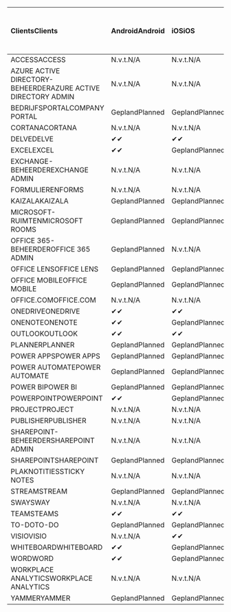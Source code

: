 <!-- This file is generated automatically. Changes made to this file will be overwritten.-->
|<span data-ttu-id="6a526-101">Clients</span><span class="sxs-lookup"><span data-stu-id="6a526-101">Clients</span></span>|<span data-ttu-id="6a526-102">Android</span><span class="sxs-lookup"><span data-stu-id="6a526-102">Android</span></span>|<span data-ttu-id="6a526-103">iOS</span><span class="sxs-lookup"><span data-stu-id="6a526-103">iOS</span></span>|<span data-ttu-id="6a526-104">Mac</span><span class="sxs-lookup"><span data-stu-id="6a526-104">Mac</span></span>|<span data-ttu-id="6a526-105">Windows 10</span><span class="sxs-lookup"><span data-stu-id="6a526-105">Windows 10</span></span><br><span data-ttu-id="6a526-106">Bureaublad</span><span class="sxs-lookup"><span data-stu-id="6a526-106">Desktop</span></span>|<span data-ttu-id="6a526-107">Windows 10</span><span class="sxs-lookup"><span data-stu-id="6a526-107">Windows 10</span></span><br><span data-ttu-id="6a526-108">Moderne apps</span><span class="sxs-lookup"><span data-stu-id="6a526-108">Modern Apps</span></span>|
|:-|:-|:-|:-|:-|:-|
|<span data-ttu-id="6a526-109">ACCESS</span><span class="sxs-lookup"><span data-stu-id="6a526-109">ACCESS</span></span>|<span data-ttu-id="6a526-110">N.v.t.</span><span class="sxs-lookup"><span data-stu-id="6a526-110">N/A</span></span>|<span data-ttu-id="6a526-111">N.v.t.</span><span class="sxs-lookup"><span data-stu-id="6a526-111">N/A</span></span>|<span data-ttu-id="6a526-112">N.v.t.</span><span class="sxs-lookup"><span data-stu-id="6a526-112">N/A</span></span>|<span data-ttu-id="6a526-113">Gepland</span><span class="sxs-lookup"><span data-stu-id="6a526-113">Planned</span></span>|<span data-ttu-id="6a526-114">N.v.t.</span><span class="sxs-lookup"><span data-stu-id="6a526-114">N/A</span></span>|
|<span data-ttu-id="6a526-115">AZURE ACTIVE DIRECTORY-BEHEERDER</span><span class="sxs-lookup"><span data-stu-id="6a526-115">AZURE ACTIVE DIRECTORY ADMIN</span></span>|<span data-ttu-id="6a526-116">N.v.t.</span><span class="sxs-lookup"><span data-stu-id="6a526-116">N/A</span></span>|<span data-ttu-id="6a526-117">N.v.t.</span><span class="sxs-lookup"><span data-stu-id="6a526-117">N/A</span></span>|<span data-ttu-id="6a526-118">N.v.t.</span><span class="sxs-lookup"><span data-stu-id="6a526-118">N/A</span></span>|<span data-ttu-id="6a526-119">Gepland</span><span class="sxs-lookup"><span data-stu-id="6a526-119">Planned</span></span>|<span data-ttu-id="6a526-120">N.v.t.</span><span class="sxs-lookup"><span data-stu-id="6a526-120">N/A</span></span>|
|<span data-ttu-id="6a526-121">BEDRIJFSPORTAL</span><span class="sxs-lookup"><span data-stu-id="6a526-121">COMPANY PORTAL</span></span>|<span data-ttu-id="6a526-122">Gepland</span><span class="sxs-lookup"><span data-stu-id="6a526-122">Planned</span></span>|<span data-ttu-id="6a526-123">Gepland</span><span class="sxs-lookup"><span data-stu-id="6a526-123">Planned</span></span>|<span data-ttu-id="6a526-124">Gepland</span><span class="sxs-lookup"><span data-stu-id="6a526-124">Planned</span></span>|<span data-ttu-id="6a526-125">N.v.t.</span><span class="sxs-lookup"><span data-stu-id="6a526-125">N/A</span></span>|<span data-ttu-id="6a526-126">Gepland</span><span class="sxs-lookup"><span data-stu-id="6a526-126">Planned</span></span>|
|<span data-ttu-id="6a526-127">CORTANA</span><span class="sxs-lookup"><span data-stu-id="6a526-127">CORTANA</span></span>|<span data-ttu-id="6a526-128">N.v.t.</span><span class="sxs-lookup"><span data-stu-id="6a526-128">N/A</span></span>|<span data-ttu-id="6a526-129">N.v.t.</span><span class="sxs-lookup"><span data-stu-id="6a526-129">N/A</span></span>|<span data-ttu-id="6a526-130">N.v.t.</span><span class="sxs-lookup"><span data-stu-id="6a526-130">N/A</span></span>|<span data-ttu-id="6a526-131">N.v.t.</span><span class="sxs-lookup"><span data-stu-id="6a526-131">N/A</span></span>|<span data-ttu-id="6a526-132">Gepland</span><span class="sxs-lookup"><span data-stu-id="6a526-132">Planned</span></span>|
|<span data-ttu-id="6a526-133">DELVE</span><span class="sxs-lookup"><span data-stu-id="6a526-133">DELVE</span></span>|<span data-ttu-id="6a526-134">✔</span><span class="sxs-lookup"><span data-stu-id="6a526-134">✔</span></span>|<span data-ttu-id="6a526-135">✔</span><span class="sxs-lookup"><span data-stu-id="6a526-135">✔</span></span>|<span data-ttu-id="6a526-136">N.v.t.</span><span class="sxs-lookup"><span data-stu-id="6a526-136">N/A</span></span>|<span data-ttu-id="6a526-137">N.v.t.</span><span class="sxs-lookup"><span data-stu-id="6a526-137">N/A</span></span>|<span data-ttu-id="6a526-138">N.v.t.</span><span class="sxs-lookup"><span data-stu-id="6a526-138">N/A</span></span>|
|<span data-ttu-id="6a526-139">EXCEL</span><span class="sxs-lookup"><span data-stu-id="6a526-139">EXCEL</span></span>|<span data-ttu-id="6a526-140">✔</span><span class="sxs-lookup"><span data-stu-id="6a526-140">✔</span></span>|<span data-ttu-id="6a526-141">Gepland</span><span class="sxs-lookup"><span data-stu-id="6a526-141">Planned</span></span>|<span data-ttu-id="6a526-142">Gepland</span><span class="sxs-lookup"><span data-stu-id="6a526-142">Planned</span></span>|<span data-ttu-id="6a526-143">Gepland</span><span class="sxs-lookup"><span data-stu-id="6a526-143">Planned</span></span>|<span data-ttu-id="6a526-144">N.v.t.</span><span class="sxs-lookup"><span data-stu-id="6a526-144">N/A</span></span>|
|<span data-ttu-id="6a526-145">EXCHANGE-BEHEERDER</span><span class="sxs-lookup"><span data-stu-id="6a526-145">EXCHANGE ADMIN</span></span>|<span data-ttu-id="6a526-146">N.v.t.</span><span class="sxs-lookup"><span data-stu-id="6a526-146">N/A</span></span>|<span data-ttu-id="6a526-147">N.v.t.</span><span class="sxs-lookup"><span data-stu-id="6a526-147">N/A</span></span>|<span data-ttu-id="6a526-148">N.v.t.</span><span class="sxs-lookup"><span data-stu-id="6a526-148">N/A</span></span>|<span data-ttu-id="6a526-149">✔</span><span class="sxs-lookup"><span data-stu-id="6a526-149">✔</span></span>|<span data-ttu-id="6a526-150">N.v.t.</span><span class="sxs-lookup"><span data-stu-id="6a526-150">N/A</span></span>|
|<span data-ttu-id="6a526-151">FORMULIEREN</span><span class="sxs-lookup"><span data-stu-id="6a526-151">FORMS</span></span>|<span data-ttu-id="6a526-152">N.v.t.</span><span class="sxs-lookup"><span data-stu-id="6a526-152">N/A</span></span>|<span data-ttu-id="6a526-153">N.v.t.</span><span class="sxs-lookup"><span data-stu-id="6a526-153">N/A</span></span>|<span data-ttu-id="6a526-154">N.v.t.</span><span class="sxs-lookup"><span data-stu-id="6a526-154">N/A</span></span>|<span data-ttu-id="6a526-155">N.v.t.</span><span class="sxs-lookup"><span data-stu-id="6a526-155">N/A</span></span>|<span data-ttu-id="6a526-156">N.v.t.</span><span class="sxs-lookup"><span data-stu-id="6a526-156">N/A</span></span>|
|<span data-ttu-id="6a526-157">KAIZALA</span><span class="sxs-lookup"><span data-stu-id="6a526-157">KAIZALA</span></span>|<span data-ttu-id="6a526-158">Gepland</span><span class="sxs-lookup"><span data-stu-id="6a526-158">Planned</span></span>|<span data-ttu-id="6a526-159">Gepland</span><span class="sxs-lookup"><span data-stu-id="6a526-159">Planned</span></span>|<span data-ttu-id="6a526-160">N.v.t.</span><span class="sxs-lookup"><span data-stu-id="6a526-160">N/A</span></span>|<span data-ttu-id="6a526-161">N.v.t.</span><span class="sxs-lookup"><span data-stu-id="6a526-161">N/A</span></span>|<span data-ttu-id="6a526-162">N.v.t.</span><span class="sxs-lookup"><span data-stu-id="6a526-162">N/A</span></span>|
|<span data-ttu-id="6a526-163">MICROSOFT-RUIMTEN</span><span class="sxs-lookup"><span data-stu-id="6a526-163">MICROSOFT ROOMS</span></span>|<span data-ttu-id="6a526-164">Gepland</span><span class="sxs-lookup"><span data-stu-id="6a526-164">Planned</span></span>|<span data-ttu-id="6a526-165">Gepland</span><span class="sxs-lookup"><span data-stu-id="6a526-165">Planned</span></span>|<span data-ttu-id="6a526-166">N.v.t.</span><span class="sxs-lookup"><span data-stu-id="6a526-166">N/A</span></span>|<span data-ttu-id="6a526-167">N.v.t.</span><span class="sxs-lookup"><span data-stu-id="6a526-167">N/A</span></span>|<span data-ttu-id="6a526-168">N.v.t.</span><span class="sxs-lookup"><span data-stu-id="6a526-168">N/A</span></span>|
|<span data-ttu-id="6a526-169">OFFICE 365-BEHEERDER</span><span class="sxs-lookup"><span data-stu-id="6a526-169">OFFICE 365 ADMIN</span></span>|<span data-ttu-id="6a526-170">Gepland</span><span class="sxs-lookup"><span data-stu-id="6a526-170">Planned</span></span>|<span data-ttu-id="6a526-171">N.v.t.</span><span class="sxs-lookup"><span data-stu-id="6a526-171">N/A</span></span>|<span data-ttu-id="6a526-172">N.v.t.</span><span class="sxs-lookup"><span data-stu-id="6a526-172">N/A</span></span>|<span data-ttu-id="6a526-173">N.v.t.</span><span class="sxs-lookup"><span data-stu-id="6a526-173">N/A</span></span>|<span data-ttu-id="6a526-174">N.v.t.</span><span class="sxs-lookup"><span data-stu-id="6a526-174">N/A</span></span>|
|<span data-ttu-id="6a526-175">OFFICE LENS</span><span class="sxs-lookup"><span data-stu-id="6a526-175">OFFICE LENS</span></span>|<span data-ttu-id="6a526-176">Gepland</span><span class="sxs-lookup"><span data-stu-id="6a526-176">Planned</span></span>|<span data-ttu-id="6a526-177">Gepland</span><span class="sxs-lookup"><span data-stu-id="6a526-177">Planned</span></span>|<span data-ttu-id="6a526-178">N.v.t.</span><span class="sxs-lookup"><span data-stu-id="6a526-178">N/A</span></span>|<span data-ttu-id="6a526-179">N.v.t.</span><span class="sxs-lookup"><span data-stu-id="6a526-179">N/A</span></span>|<span data-ttu-id="6a526-180">N.v.t.</span><span class="sxs-lookup"><span data-stu-id="6a526-180">N/A</span></span>|
|<span data-ttu-id="6a526-181">OFFICE MOBILE</span><span class="sxs-lookup"><span data-stu-id="6a526-181">OFFICE MOBILE</span></span>|<span data-ttu-id="6a526-182">Gepland</span><span class="sxs-lookup"><span data-stu-id="6a526-182">Planned</span></span>|<span data-ttu-id="6a526-183">Gepland</span><span class="sxs-lookup"><span data-stu-id="6a526-183">Planned</span></span>|<span data-ttu-id="6a526-184">N.v.t.</span><span class="sxs-lookup"><span data-stu-id="6a526-184">N/A</span></span>|<span data-ttu-id="6a526-185">N.v.t.</span><span class="sxs-lookup"><span data-stu-id="6a526-185">N/A</span></span>|<span data-ttu-id="6a526-186">N.v.t.</span><span class="sxs-lookup"><span data-stu-id="6a526-186">N/A</span></span>|
|<span data-ttu-id="6a526-187">OFFICE.COM</span><span class="sxs-lookup"><span data-stu-id="6a526-187">OFFICE.COM</span></span>|<span data-ttu-id="6a526-188">N.v.t.</span><span class="sxs-lookup"><span data-stu-id="6a526-188">N/A</span></span>|<span data-ttu-id="6a526-189">N.v.t.</span><span class="sxs-lookup"><span data-stu-id="6a526-189">N/A</span></span>|<span data-ttu-id="6a526-190">N.v.t.</span><span class="sxs-lookup"><span data-stu-id="6a526-190">N/A</span></span>|<span data-ttu-id="6a526-191">N.v.t.</span><span class="sxs-lookup"><span data-stu-id="6a526-191">N/A</span></span>|<span data-ttu-id="6a526-192">Gepland</span><span class="sxs-lookup"><span data-stu-id="6a526-192">Planned</span></span>|
|<span data-ttu-id="6a526-193">ONEDRIVE</span><span class="sxs-lookup"><span data-stu-id="6a526-193">ONEDRIVE</span></span>|<span data-ttu-id="6a526-194">✔</span><span class="sxs-lookup"><span data-stu-id="6a526-194">✔</span></span>|<span data-ttu-id="6a526-195">✔</span><span class="sxs-lookup"><span data-stu-id="6a526-195">✔</span></span>|<span data-ttu-id="6a526-196">✔</span><span class="sxs-lookup"><span data-stu-id="6a526-196">✔</span></span>|<span data-ttu-id="6a526-197">✔</span><span class="sxs-lookup"><span data-stu-id="6a526-197">✔</span></span>|<span data-ttu-id="6a526-198">Gepland</span><span class="sxs-lookup"><span data-stu-id="6a526-198">Planned</span></span>|
|<span data-ttu-id="6a526-199">ONENOTE</span><span class="sxs-lookup"><span data-stu-id="6a526-199">ONENOTE</span></span>|<span data-ttu-id="6a526-200">✔</span><span class="sxs-lookup"><span data-stu-id="6a526-200">✔</span></span>|<span data-ttu-id="6a526-201">Gepland</span><span class="sxs-lookup"><span data-stu-id="6a526-201">Planned</span></span>|<span data-ttu-id="6a526-202">Gepland</span><span class="sxs-lookup"><span data-stu-id="6a526-202">Planned</span></span>|<span data-ttu-id="6a526-203">Gepland</span><span class="sxs-lookup"><span data-stu-id="6a526-203">Planned</span></span>|<span data-ttu-id="6a526-204">Gepland</span><span class="sxs-lookup"><span data-stu-id="6a526-204">Planned</span></span>|
|<span data-ttu-id="6a526-205">OUTLOOK</span><span class="sxs-lookup"><span data-stu-id="6a526-205">OUTLOOK</span></span>|<span data-ttu-id="6a526-206">✔</span><span class="sxs-lookup"><span data-stu-id="6a526-206">✔</span></span>|<span data-ttu-id="6a526-207">✔</span><span class="sxs-lookup"><span data-stu-id="6a526-207">✔</span></span>|<span data-ttu-id="6a526-208">Gepland</span><span class="sxs-lookup"><span data-stu-id="6a526-208">Planned</span></span>|<span data-ttu-id="6a526-209">Gepland</span><span class="sxs-lookup"><span data-stu-id="6a526-209">Planned</span></span>|<span data-ttu-id="6a526-210">Gepland</span><span class="sxs-lookup"><span data-stu-id="6a526-210">Planned</span></span>|
|<span data-ttu-id="6a526-211">PLANNER</span><span class="sxs-lookup"><span data-stu-id="6a526-211">PLANNER</span></span>|<span data-ttu-id="6a526-212">Gepland</span><span class="sxs-lookup"><span data-stu-id="6a526-212">Planned</span></span>|<span data-ttu-id="6a526-213">Gepland</span><span class="sxs-lookup"><span data-stu-id="6a526-213">Planned</span></span>|<span data-ttu-id="6a526-214">N.v.t.</span><span class="sxs-lookup"><span data-stu-id="6a526-214">N/A</span></span>|<span data-ttu-id="6a526-215">N.v.t.</span><span class="sxs-lookup"><span data-stu-id="6a526-215">N/A</span></span>|<span data-ttu-id="6a526-216">N.v.t.</span><span class="sxs-lookup"><span data-stu-id="6a526-216">N/A</span></span>|
|<span data-ttu-id="6a526-217">POWER APPS</span><span class="sxs-lookup"><span data-stu-id="6a526-217">POWER APPS</span></span>|<span data-ttu-id="6a526-218">Gepland</span><span class="sxs-lookup"><span data-stu-id="6a526-218">Planned</span></span>|<span data-ttu-id="6a526-219">Gepland</span><span class="sxs-lookup"><span data-stu-id="6a526-219">Planned</span></span>|<span data-ttu-id="6a526-220">N.v.t.</span><span class="sxs-lookup"><span data-stu-id="6a526-220">N/A</span></span>|<span data-ttu-id="6a526-221">N.v.t.</span><span class="sxs-lookup"><span data-stu-id="6a526-221">N/A</span></span>|<span data-ttu-id="6a526-222">Gepland</span><span class="sxs-lookup"><span data-stu-id="6a526-222">Planned</span></span>|
|<span data-ttu-id="6a526-223">POWER AUTOMATE</span><span class="sxs-lookup"><span data-stu-id="6a526-223">POWER AUTOMATE</span></span>|<span data-ttu-id="6a526-224">Gepland</span><span class="sxs-lookup"><span data-stu-id="6a526-224">Planned</span></span>|<span data-ttu-id="6a526-225">Gepland</span><span class="sxs-lookup"><span data-stu-id="6a526-225">Planned</span></span>|<span data-ttu-id="6a526-226">N.v.t.</span><span class="sxs-lookup"><span data-stu-id="6a526-226">N/A</span></span>|<span data-ttu-id="6a526-227">N.v.t.</span><span class="sxs-lookup"><span data-stu-id="6a526-227">N/A</span></span>|<span data-ttu-id="6a526-228">N.v.t.</span><span class="sxs-lookup"><span data-stu-id="6a526-228">N/A</span></span>|
|<span data-ttu-id="6a526-229">POWER BI</span><span class="sxs-lookup"><span data-stu-id="6a526-229">POWER BI</span></span>|<span data-ttu-id="6a526-230">Gepland</span><span class="sxs-lookup"><span data-stu-id="6a526-230">Planned</span></span>|<span data-ttu-id="6a526-231">Gepland</span><span class="sxs-lookup"><span data-stu-id="6a526-231">Planned</span></span>|<span data-ttu-id="6a526-232">N.v.t.</span><span class="sxs-lookup"><span data-stu-id="6a526-232">N/A</span></span>|<span data-ttu-id="6a526-233">Gepland</span><span class="sxs-lookup"><span data-stu-id="6a526-233">Planned</span></span>|<span data-ttu-id="6a526-234">Gepland</span><span class="sxs-lookup"><span data-stu-id="6a526-234">Planned</span></span>|
|<span data-ttu-id="6a526-235">POWERPOINT</span><span class="sxs-lookup"><span data-stu-id="6a526-235">POWERPOINT</span></span>|<span data-ttu-id="6a526-236">✔</span><span class="sxs-lookup"><span data-stu-id="6a526-236">✔</span></span>|<span data-ttu-id="6a526-237">Gepland</span><span class="sxs-lookup"><span data-stu-id="6a526-237">Planned</span></span>|<span data-ttu-id="6a526-238">Gepland</span><span class="sxs-lookup"><span data-stu-id="6a526-238">Planned</span></span>|<span data-ttu-id="6a526-239">Gepland</span><span class="sxs-lookup"><span data-stu-id="6a526-239">Planned</span></span>|<span data-ttu-id="6a526-240">Gepland</span><span class="sxs-lookup"><span data-stu-id="6a526-240">Planned</span></span>|
|<span data-ttu-id="6a526-241">PROJECT</span><span class="sxs-lookup"><span data-stu-id="6a526-241">PROJECT</span></span>|<span data-ttu-id="6a526-242">N.v.t.</span><span class="sxs-lookup"><span data-stu-id="6a526-242">N/A</span></span>|<span data-ttu-id="6a526-243">N.v.t.</span><span class="sxs-lookup"><span data-stu-id="6a526-243">N/A</span></span>|<span data-ttu-id="6a526-244">N.v.t.</span><span class="sxs-lookup"><span data-stu-id="6a526-244">N/A</span></span>|<span data-ttu-id="6a526-245">Gepland</span><span class="sxs-lookup"><span data-stu-id="6a526-245">Planned</span></span>|<span data-ttu-id="6a526-246">N.v.t.</span><span class="sxs-lookup"><span data-stu-id="6a526-246">N/A</span></span>|
|<span data-ttu-id="6a526-247">PUBLISHER</span><span class="sxs-lookup"><span data-stu-id="6a526-247">PUBLISHER</span></span>|<span data-ttu-id="6a526-248">N.v.t.</span><span class="sxs-lookup"><span data-stu-id="6a526-248">N/A</span></span>|<span data-ttu-id="6a526-249">N.v.t.</span><span class="sxs-lookup"><span data-stu-id="6a526-249">N/A</span></span>|<span data-ttu-id="6a526-250">N.v.t.</span><span class="sxs-lookup"><span data-stu-id="6a526-250">N/A</span></span>|<span data-ttu-id="6a526-251">✔</span><span class="sxs-lookup"><span data-stu-id="6a526-251">✔</span></span>|<span data-ttu-id="6a526-252">N.v.t.</span><span class="sxs-lookup"><span data-stu-id="6a526-252">N/A</span></span>|
|<span data-ttu-id="6a526-253">SHAREPOINT-BEHEERDER</span><span class="sxs-lookup"><span data-stu-id="6a526-253">SHAREPOINT ADMIN</span></span>|<span data-ttu-id="6a526-254">N.v.t.</span><span class="sxs-lookup"><span data-stu-id="6a526-254">N/A</span></span>|<span data-ttu-id="6a526-255">N.v.t.</span><span class="sxs-lookup"><span data-stu-id="6a526-255">N/A</span></span>|<span data-ttu-id="6a526-256">N.v.t.</span><span class="sxs-lookup"><span data-stu-id="6a526-256">N/A</span></span>|<span data-ttu-id="6a526-257">Gepland</span><span class="sxs-lookup"><span data-stu-id="6a526-257">Planned</span></span>|<span data-ttu-id="6a526-258">N.v.t.</span><span class="sxs-lookup"><span data-stu-id="6a526-258">N/A</span></span>|
|<span data-ttu-id="6a526-259">SHAREPOINT</span><span class="sxs-lookup"><span data-stu-id="6a526-259">SHAREPOINT</span></span>|<span data-ttu-id="6a526-260">Gepland</span><span class="sxs-lookup"><span data-stu-id="6a526-260">Planned</span></span>|<span data-ttu-id="6a526-261">Gepland</span><span class="sxs-lookup"><span data-stu-id="6a526-261">Planned</span></span>|<span data-ttu-id="6a526-262">N.v.t.</span><span class="sxs-lookup"><span data-stu-id="6a526-262">N/A</span></span>|<span data-ttu-id="6a526-263">N.v.t.</span><span class="sxs-lookup"><span data-stu-id="6a526-263">N/A</span></span>|<span data-ttu-id="6a526-264">N.v.t.</span><span class="sxs-lookup"><span data-stu-id="6a526-264">N/A</span></span>|
|<span data-ttu-id="6a526-265">PLAKNOTITIES</span><span class="sxs-lookup"><span data-stu-id="6a526-265">STICKY NOTES</span></span>|<span data-ttu-id="6a526-266">N.v.t.</span><span class="sxs-lookup"><span data-stu-id="6a526-266">N/A</span></span>|<span data-ttu-id="6a526-267">N.v.t.</span><span class="sxs-lookup"><span data-stu-id="6a526-267">N/A</span></span>|<span data-ttu-id="6a526-268">N.v.t.</span><span class="sxs-lookup"><span data-stu-id="6a526-268">N/A</span></span>|<span data-ttu-id="6a526-269">N.v.t.</span><span class="sxs-lookup"><span data-stu-id="6a526-269">N/A</span></span>|<span data-ttu-id="6a526-270">Gepland</span><span class="sxs-lookup"><span data-stu-id="6a526-270">Planned</span></span>|
|<span data-ttu-id="6a526-271">STREAM</span><span class="sxs-lookup"><span data-stu-id="6a526-271">STREAM</span></span>|<span data-ttu-id="6a526-272">Gepland</span><span class="sxs-lookup"><span data-stu-id="6a526-272">Planned</span></span>|<span data-ttu-id="6a526-273">Gepland</span><span class="sxs-lookup"><span data-stu-id="6a526-273">Planned</span></span>|<span data-ttu-id="6a526-274">N.v.t.</span><span class="sxs-lookup"><span data-stu-id="6a526-274">N/A</span></span>|<span data-ttu-id="6a526-275">N.v.t.</span><span class="sxs-lookup"><span data-stu-id="6a526-275">N/A</span></span>|<span data-ttu-id="6a526-276">N.v.t.</span><span class="sxs-lookup"><span data-stu-id="6a526-276">N/A</span></span>|
|<span data-ttu-id="6a526-277">SWAY</span><span class="sxs-lookup"><span data-stu-id="6a526-277">SWAY</span></span>|<span data-ttu-id="6a526-278">N.v.t.</span><span class="sxs-lookup"><span data-stu-id="6a526-278">N/A</span></span>|<span data-ttu-id="6a526-279">N.v.t.</span><span class="sxs-lookup"><span data-stu-id="6a526-279">N/A</span></span>|<span data-ttu-id="6a526-280">N.v.t.</span><span class="sxs-lookup"><span data-stu-id="6a526-280">N/A</span></span>|<span data-ttu-id="6a526-281">N.v.t.</span><span class="sxs-lookup"><span data-stu-id="6a526-281">N/A</span></span>|<span data-ttu-id="6a526-282">Gepland</span><span class="sxs-lookup"><span data-stu-id="6a526-282">Planned</span></span>|
|<span data-ttu-id="6a526-283">TEAMS</span><span class="sxs-lookup"><span data-stu-id="6a526-283">TEAMS</span></span>|<span data-ttu-id="6a526-284">✔</span><span class="sxs-lookup"><span data-stu-id="6a526-284">✔</span></span>|<span data-ttu-id="6a526-285">✔</span><span class="sxs-lookup"><span data-stu-id="6a526-285">✔</span></span>|<span data-ttu-id="6a526-286">✔</span><span class="sxs-lookup"><span data-stu-id="6a526-286">✔</span></span>|<span data-ttu-id="6a526-287">Gepland</span><span class="sxs-lookup"><span data-stu-id="6a526-287">Planned</span></span>|<span data-ttu-id="6a526-288">N.v.t.</span><span class="sxs-lookup"><span data-stu-id="6a526-288">N/A</span></span>|
|<span data-ttu-id="6a526-289">TO-DO</span><span class="sxs-lookup"><span data-stu-id="6a526-289">TO-DO</span></span>|<span data-ttu-id="6a526-290">Gepland</span><span class="sxs-lookup"><span data-stu-id="6a526-290">Planned</span></span>|<span data-ttu-id="6a526-291">Gepland</span><span class="sxs-lookup"><span data-stu-id="6a526-291">Planned</span></span>|<span data-ttu-id="6a526-292">Gepland</span><span class="sxs-lookup"><span data-stu-id="6a526-292">Planned</span></span>|<span data-ttu-id="6a526-293">N.v.t.</span><span class="sxs-lookup"><span data-stu-id="6a526-293">N/A</span></span>|<span data-ttu-id="6a526-294">Gepland</span><span class="sxs-lookup"><span data-stu-id="6a526-294">Planned</span></span>|
|<span data-ttu-id="6a526-295">VISIO</span><span class="sxs-lookup"><span data-stu-id="6a526-295">VISIO</span></span>|<span data-ttu-id="6a526-296">N.v.t.</span><span class="sxs-lookup"><span data-stu-id="6a526-296">N/A</span></span>|<span data-ttu-id="6a526-297">✔</span><span class="sxs-lookup"><span data-stu-id="6a526-297">✔</span></span>|<span data-ttu-id="6a526-298">N.v.t.</span><span class="sxs-lookup"><span data-stu-id="6a526-298">N/A</span></span>|<span data-ttu-id="6a526-299">Gepland</span><span class="sxs-lookup"><span data-stu-id="6a526-299">Planned</span></span>|<span data-ttu-id="6a526-300">N.v.t.</span><span class="sxs-lookup"><span data-stu-id="6a526-300">N/A</span></span>|
|<span data-ttu-id="6a526-301">WHITEBOARD</span><span class="sxs-lookup"><span data-stu-id="6a526-301">WHITEBOARD</span></span>|<span data-ttu-id="6a526-302">✔</span><span class="sxs-lookup"><span data-stu-id="6a526-302">✔</span></span>|<span data-ttu-id="6a526-303">Gepland</span><span class="sxs-lookup"><span data-stu-id="6a526-303">Planned</span></span>|<span data-ttu-id="6a526-304">N.v.t.</span><span class="sxs-lookup"><span data-stu-id="6a526-304">N/A</span></span>|<span data-ttu-id="6a526-305">N.v.t.</span><span class="sxs-lookup"><span data-stu-id="6a526-305">N/A</span></span>|<span data-ttu-id="6a526-306">Gepland</span><span class="sxs-lookup"><span data-stu-id="6a526-306">Planned</span></span>|
|<span data-ttu-id="6a526-307">WORD</span><span class="sxs-lookup"><span data-stu-id="6a526-307">WORD</span></span>|<span data-ttu-id="6a526-308">✔</span><span class="sxs-lookup"><span data-stu-id="6a526-308">✔</span></span>|<span data-ttu-id="6a526-309">Gepland</span><span class="sxs-lookup"><span data-stu-id="6a526-309">Planned</span></span>|<span data-ttu-id="6a526-310">Gepland</span><span class="sxs-lookup"><span data-stu-id="6a526-310">Planned</span></span>|<span data-ttu-id="6a526-311">Gepland</span><span class="sxs-lookup"><span data-stu-id="6a526-311">Planned</span></span>|<span data-ttu-id="6a526-312">✔</span><span class="sxs-lookup"><span data-stu-id="6a526-312">✔</span></span>|
|<span data-ttu-id="6a526-313">WORKPLACE ANALYTICS</span><span class="sxs-lookup"><span data-stu-id="6a526-313">WORKPLACE ANALYTICS</span></span>|<span data-ttu-id="6a526-314">N.v.t.</span><span class="sxs-lookup"><span data-stu-id="6a526-314">N/A</span></span>|<span data-ttu-id="6a526-315">N.v.t.</span><span class="sxs-lookup"><span data-stu-id="6a526-315">N/A</span></span>|<span data-ttu-id="6a526-316">N.v.t.</span><span class="sxs-lookup"><span data-stu-id="6a526-316">N/A</span></span>|<span data-ttu-id="6a526-317">N.v.t.</span><span class="sxs-lookup"><span data-stu-id="6a526-317">N/A</span></span>|<span data-ttu-id="6a526-318">N.v.t.</span><span class="sxs-lookup"><span data-stu-id="6a526-318">N/A</span></span>|
|<span data-ttu-id="6a526-319">YAMMER</span><span class="sxs-lookup"><span data-stu-id="6a526-319">YAMMER</span></span>|<span data-ttu-id="6a526-320">Gepland</span><span class="sxs-lookup"><span data-stu-id="6a526-320">Planned</span></span>|<span data-ttu-id="6a526-321">Gepland</span><span class="sxs-lookup"><span data-stu-id="6a526-321">Planned</span></span>|<span data-ttu-id="6a526-322">Gepland</span><span class="sxs-lookup"><span data-stu-id="6a526-322">Planned</span></span>|<span data-ttu-id="6a526-323">Gepland</span><span class="sxs-lookup"><span data-stu-id="6a526-323">Planned</span></span>|<span data-ttu-id="6a526-324">N.v.t.</span><span class="sxs-lookup"><span data-stu-id="6a526-324">N/A</span></span>|

